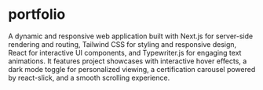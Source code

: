 # portfolio
A dynamic and responsive web application built with Next.js for server-side rendering and routing, Tailwind CSS for styling and responsive design, React for interactive UI components, and Typewriter.js for engaging text animations. It features project showcases with interactive hover effects, a dark mode toggle for personalized viewing, a certification carousel powered by react-slick, and a smooth scrolling experience.
